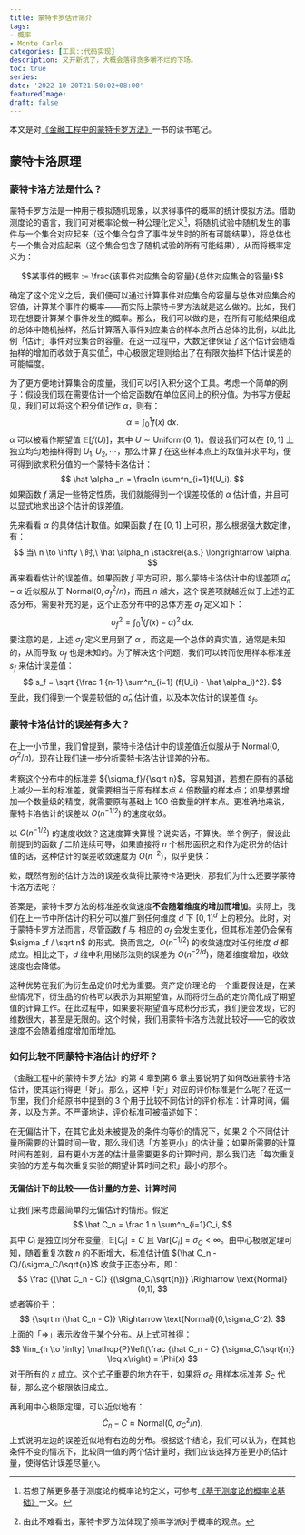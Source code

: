```yaml
---
title: 蒙特卡罗估计简介
tags:
- 概率
- Monte Carlo
categories: [工具::代码实现]
description: 又开新坑了，大概会落得贪多嚼不烂的下场。
toc: true
series:
date: '2022-10-20T21:50:02+08:00'
featuredImage:
draft: false
---
```




本文是对[《金融工程中的蒙特卡罗方法》](https://book.douban.com/subject/25727712/)一书的读书笔记。

## 蒙特卡洛原理

### 蒙特卡洛方法是什么？

蒙特卡罗方法是一种用于模拟随机现象，以求得事件的概率的统计模拟方法。借助测度论的语言，我们可对概率论做一种公理化定义[^1]，将随机试验中随机发生的事件与一个集合对应起来（这个集合包含了事件发生时的所有可能结果），将总体也与一个集合对应起来（这个集合包含了随机试验的所有可能结果），从而将概率定义为：

$$某事件的概率 := \frac{该事件对应集合的容量}{总体对应集合的容量}$$



确定了这个定义之后，我们便可以通过计算事件对应集合的容量与总体对应集合的容值，计算某个事件的概率——而实际上蒙特卡罗方法就是这么做的。比如，我们现在想要计算某个事件发生的概率。那么，我们可以做的是，在所有可能结果组成的总体中随机抽样，然后计算落入事件对应集合的样本点所占总体的比例，以此比例「估计」事件对应集合的容量。在这一过程中，大数定律保证了这个估计会随着抽样的增加而收敛于真实值[^2]，中心极限定理则给出了在有限次抽样下估计误差的可能幅度。

为了更方便地计算集合的度量，我们可以引入积分这个工具。考虑一个简单的例子：假设我们现在需要估计一个给定函数$f$在单位区间上的积分值。为书写方便起见，我们可以将这个积分值记作 $\alpha$，则有：
$$
\alpha = \int^1_0f(x) \mathop{}\!\mathrm{d}x.
$$
$\alpha$ 可以被看作期望值 $\mathbb{E}[f(U)]$，其中 $U \sim\text{Uniform}(0,1)$。假设我们可以在 $[0,1]$ 上独立均匀地抽样得到 $U_1,U_2,\cdots$，那么计算 $f$ 在这些样本点上的取值并求平均，便可得到欲求积分值的一个蒙特卡洛估计：
$$
\hat \alpha _n = \frac1n \sum^n_{i=1}f(U_i).
$$
如果函数 $f$ 满足一些特定性质，我们就能得到一个误差较低的 $\alpha$ 估计值，并且可以显式地求出这个估计的误差值。

先来看看 $\alpha$ 的具体估计取值。如果函数 $f$ 在 $[0,1]$ 上可积，那么根据强大数定律，有：
$$
当\ n \to \infty \ 时,\  \hat \alpha_n \stackrel{a.s.}  \longrightarrow \alpha.
$$
再来看看估计的误差值。如果函数 $f$ 平方可积，那么蒙特卡洛估计中的误差项 $\hat \alpha_n - \alpha$ 近似服从于 $\text{Normal}(0, {\sigma_f^2}/{ n})$，而且 $n$ 越大，这个误差项就越近似于上述的正态分布。需要补充的是，这个正态分布中的总体方差 $\sigma_f$ 定义如下：
$$
\sigma_f^2 = \int^1_0 (f(x)-\alpha)^2 \mathop{}\!\mathrm{d}x.
$$
要注意的是，上述 $\sigma_f$ 定义里用到了 $\alpha$ ，而这是一个总体的真实值，通常是未知的，从而导致 $\sigma_f$ 也是未知的。为了解决这个问题，我们可以转而使用样本标准差 $s_f$ 来估计误差值：
$$
s_f = \sqrt {\frac 1 {n-1} \sum^n_{i=1} (f(U_i) - \hat \alpha_i)^2}.
$$
至此，我们得到一个误差较低的 $\hat \alpha _n$ 估计值，以及本次估计的误差值 $s_f$。



### 蒙特卡洛估计的误差有多大？

在上一小节里，我们曾提到，蒙特卡洛估计中的误差值近似服从于 $\text{Normal}(0, {\sigma_f^2}/{ n})$。现在让我们进一步分析蒙特卡洛估计误差的分布。

考察这个分布中的标准差 ${\sigma_f}/{\sqrt n}$，容易知道，若想在原有的基础上减少一半的标准差，就需要相当于原有样本点 4 倍数量的样本点；如果想要增加一个数量级的精度，就需要原有基础上 100 倍数量的样本点。更准确地来说，蒙特卡洛估计的误差以 $O(n^{-1/2})$ 的速度收敛。

以 $O(n^{-1/2})$ 的速度收敛？这速度算快算慢？说实话，不算快。举个例子，假设此前提到的函数 $f$ 二阶连续可导，如果直接将 $n$ 个梯形面积之和作为定积分的估计值的话，这种估计的误差收敛速度为 $O(n^{-2})$，似乎更快：



欸，既然有别的估计方法的误差收敛得比蒙特卡洛更快，那我们为什么还要学蒙特卡洛方法呢？

答案是，蒙特卡罗方法的标准差收敛速度**不会随着维度的增加而增加**。实际上，我们在上一节中所估计的积分可以推广到任何维度 $d$ 下 $[0,1]^d$ 上的积分。此时，对于蒙特卡罗方法而言，尽管函数 $f$ 与 相应的 $\sigma _f$ 会发生变化，但其标准差仍会保有 $\sigma _f / \sqrt n$ 的形式。换而言之，$O(n^{-1/2})$ 的收敛速度对任何维度 $d$ 都成立。相比之下，$d$ 维中利用梯形法则的误差为 $O(n^{-2/d})$，随着维度增加，收敛速度也会降低。

这种优势在我们为衍生品定价时尤为重要。资产定价理论的一个重要假设是，在某些情况下，衍生品的价格可以表示为其期望值，从而将衍生品的定价简化成了期望值的计算工作。在此过程中，如果要将期望值写成积分形式，我们便会发现，它的维数很大，甚至是无限的。这个时候，我们用蒙特卡洛方法就比较好——它的收敛速度不会随着维度增加而增加。

### 如何比较不同蒙特卡洛估计的好坏？

《金融工程中的蒙特卡罗方法》的第 4 章到第 6 章主要说明了如何改进蒙特卡洛估计，使其运行得更「好」。那么，这种「好」对应的评价标准是什么呢？在这一节里，我们介绍原书中提到的 3 个用于比较不同估计的评价标准：计算时间，偏差，以及方差。不严谨地讲，评价标准可被描述如下：

在无偏估计下，在其它此处未被提及的条件均等价的情况下，如果 2 个不同估计量所需要的计算时间一致，那么我们选「方差更小」的估计量；如果所需要的计算时间有差别，且有更小方差的估计量需要更多的计算时间，那么我们选「每次重复实验的方差与每次重复实验的期望计算时间之积」最小的那个。

#### 无偏估计下的比较——估计量的方差、计算时间

让我们来考虑最简单的无偏估计的情形。假定
$$
\hat C_n  = \frac 1 n \sum^n_{i=1}C_i,
$$
其中 $C_i$ 是独立同分布变量，$\mathbb{E}[C_i] = C$ 且 $\text{Var}[C_i] = \sigma_C < \infty$。由中心极限定理可知，随着重复次数 $n$ 的不断增大，标准估计值 $(\hat C_n - C)/(\sigma_C/\sqrt{n})$ 收敛于正态分布，即：
$$
\frac {(\hat C_n - C)} {(\sigma_C/\sqrt{n})} \Rightarrow \text{Normal}(0,1),
$$
或者等价于：
$$
{\sqrt n (\hat C_n - C)}  \Rightarrow \text{Normal}(0,\sigma_C^2).
$$
上面的「$\Rightarrow$」表示收敛于某个分布。从上式可推得：
$$
\lim_{n \to \infty} \mathop{P}\left(\frac {\hat C_n - C} {\sigma_C/\sqrt{n}} \leq x\right)  = \Phi(x)
$$
对于所有的 $x$ 成立。这个式子重要的地方在于，如果将 $\sigma_C$ 用样本标准差 $S_C$ 代替，那么这个极限依旧成立。

再利用中心极限定理，可以近似地有：
$$
\hat C_n-C \approx \text{Normal}(0,\sigma_C^2/n).
$$
上式说明左边的误差近似地有右边的分布。根据这个结论，我们可以认为，在其他条件不变的情况下，比较同一值的两个估计量时，我们应该选择方差更小的估计量，使得估计误差尽量小。




[^1]: 若想了解更多基于测度论的概率论的定义，可参考[《基于测度论的概率论基础》](../概率论基础/)一文。
[^2]: 由此不难看出，蒙特卡罗方法体现了频率学派对于概率的观点。
